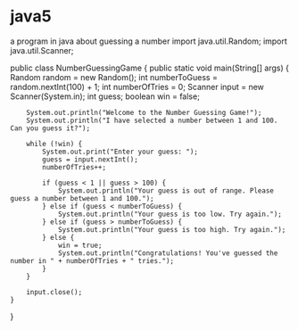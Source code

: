 # java5
a program in java about guessing a number 
import java.util.Random;
import java.util.Scanner;

public class NumberGuessingGame {
    public static void main(String[] args) {
        Random random = new Random();
        int numberToGuess = random.nextInt(100) + 1;
        int numberOfTries = 0;
        Scanner input = new Scanner(System.in);
        int guess;
        boolean win = false;

        System.out.println("Welcome to the Number Guessing Game!");
        System.out.println("I have selected a number between 1 and 100. Can you guess it?");

        while (!win) {
            System.out.print("Enter your guess: ");
            guess = input.nextInt();
            numberOfTries++;

            if (guess < 1 || guess > 100) {
                System.out.println("Your guess is out of range. Please guess a number between 1 and 100.");
            } else if (guess < numberToGuess) {
                System.out.println("Your guess is too low. Try again.");
            } else if (guess > numberToGuess) {
                System.out.println("Your guess is too high. Try again.");
            } else {
                win = true;
                System.out.println("Congratulations! You've guessed the number in " + numberOfTries + " tries.");
            }
        }

        input.close();
    }
}

